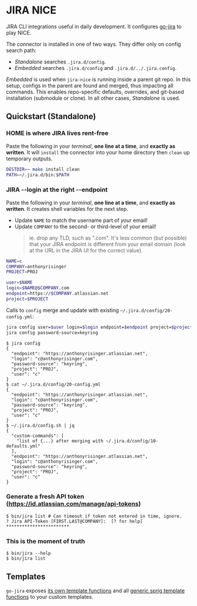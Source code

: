 # JIRA NICE

JIRA CLI integrations useful in daily development. It configures [go-jira](https://github.com/go-jira/jira) to play NICE.

The connector is installed in one of two ways. They differ only on config search path:

* _Standalone_ searches `.jira.d/config`.
* _Embedded_ searches `.jira.d/config` and `.jira.d/../.jira.config`.

_Embedded_ is used when `jira-nice` is running inside a parent git repo. In this setup,
configs in the parent are found and merged, thus impacting all commands. This enables
repo-specific defaults, overrides, and git-based installation (submodule or clone).
In all other cases, _Standalone_ is used.

## Quickstart (Standalone)

### HOME is where JIRA lives rent-free

Paste the following in your _terminal_, **one line at a time**, and **exactly as written**. It will `install` the connector into your home directory then `clean` up temporary outputs.

```bash
DESTDIR=~ make install clean
PATH=~/.jira.d/bin:$PATH
```

### JIRA --login at the right --endpoint

Paste the following in your _terminal_, **one line at a time**, and **exactly as written**. It creates shell variables for the next step.
* Update `NAME` to match the username part of _your_ email!
* Update `COMPANY` to the second- or third-level of _your_ email!
    > ie. drop any TLD, such as ".com". It's less common (but possible) that your JIRA endpoint is different from your email domain (look at the URL in the JIRA UI for the correct value).

```bash
NAME=c
COMPANY=anthonyrisinger
PROJECT=PROJ
```
```bash
user=$NAME
login=$NAME@$COMPANY.com
endpoint=https://$COMPANY.atlassian.net
project=$PROJECT
```
Calls to `config` merge and update with existing `~/.jira.d/config/20-config.yml`:
```bash
jira config user=$user login=$login endpoint=$endpoint project=$project
jira config password-source=keyring
```
```console
$ jira config
{
  "endpoint": "https://anthonyrisinger.atlassian.net",
  "login": "c@anthonyrisinger.com",
  "password-source": "keyring",
  "project": "PROJ",
  "user": "c"
}
$ cat ~/.jira.d/config/20-config.yml
{
  "endpoint": "https://anthonyrisinger.atlassian.net",
  "login": "c@anthonyrisinger.com",
  "password-source": "keyring",
  "project": "PROJ",
  "user": "c"
}
$ ~/.jira.d/config.sh | jq
{
  "custom-commands": [
    "list of {...} after merging with ~/.jira.d/config/10-defaults.yml"
  ],
  "endpoint": "https://anthonyrisinger.atlassian.net",
  "login": "c@anthonyrisinger.com",
  "password-source": "keyring",
  "project": "PROJ",
  "user": "c"
}
```

### Generate a fresh API token (https://id.atlassian.com/manage/api-tokens)
```console
$ bin/jira list # Can timeout if token not entered in time, ignore.
? Jira API-Token [FIRST.LAST@COMPANY]:  [? for help] ************************
```

### This is the moment of truth
```console
$ bin/jira --help
$ bin/jira list
```

## Templates

`go-jira` exposes [its own template functions](https://github.com/go-jira/jira/blob/4263bd24f9e9c702a92358c5cd7ce0ddd711df4c/jiracli/templates.go#L69-L200) and all [generic sprig template functions](https://github.com/Masterminds/sprig/blob/master/functions.go#L97-L382) to your custom templates.
